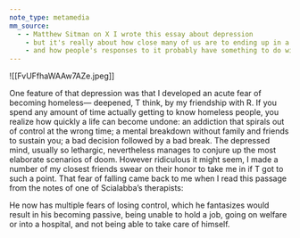 ```yaml
---
note_type: metamedia
mm_source:
  - - Matthew Sitman on X I wrote this essay about depression
    - but it's really about how close many of us are to ending up in a situation similar to Jordan Neely
    - and how people's responses to it probably have something to do with whether or not t.md
---
```


![[FvUFfhaWAAw7AZe.jpeg]]

One feature of that depression was that I developed an acute fear of becoming homeless—
deepened, T think, by my friendship with R. If you spend any amount of time actually
getting to know homeless people, you realize how quickly a life can become undone: an
addiction that spirals out of control at the wrong time; a mental breakdown without
family and friends to sustain you; a bad decision followed by a bad break. The depressed
mind, usually so lethargic, nevertheless manages to conjure up the most elaborate
scenarios of doom. However ridiculous it might seem, I made a number of my closest
friends swear on their honor to take me in if T got to such a point. That fear of falling
came back to me when I read this passage from the notes of one of Scialabba’s therapists:

He now has multiple fears of losing control, which he fantasizes would result in his
becoming passive, being unable to hold a job, going on welfare or into a hospital, and
not being able to take care of himself.

